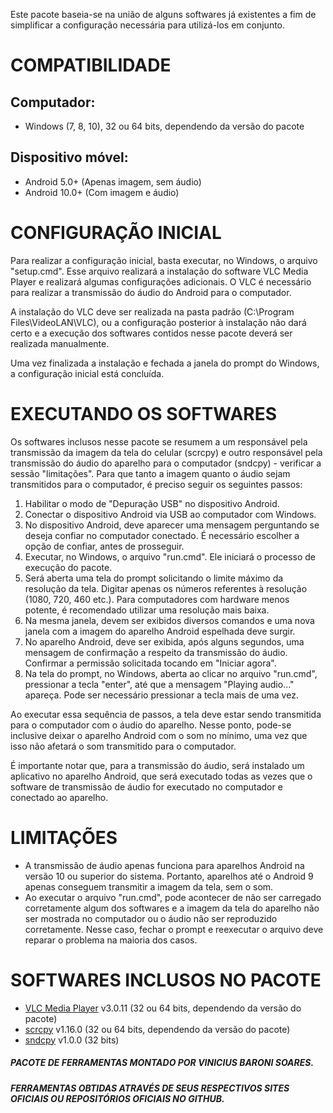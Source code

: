 Este pacote baseia-se na união de alguns softwares já existentes a fim de simplificar a configuração necessária para utilizá-los em conjunto.


# COMPATIBILIDADE
## Computador:
- Windows (7, 8, 10), 32 ou 64 bits, dependendo da versão do pacote
## Dispositivo móvel:
- Android 5.0+ (Apenas imagem, sem áudio)
- Android 10.0+ (Com imagem e áudio)


# CONFIGURAÇÃO INICIAL
Para realizar a configuração inicial, basta executar, no Windows, o arquivo "setup.cmd".
Esse arquivo realizará a instalação do software VLC Media Player e realizará algumas configurações adicionais. O VLC é necessário para realizar a transmissão do áudio do Android para o computador.

A instalação do VLC deve ser realizada na pasta padrão (C:\Program Files\VideoLAN\VLC\), ou a configuração posterior à instalação não dará certo e a execução dos softwares contidos nesse pacote deverá ser realizada manualmente.

Uma vez finalizada a instalação e fechada a janela do prompt do Windows, a configuração inicial está concluída.


# EXECUTANDO OS SOFTWARES
Os softwares inclusos nesse pacote se resumem a um responsável pela transmissão da imagem da tela do celular (scrcpy) e outro responsável pela transmissão do áudio do aparelho para o computador (sndcpy) - verificar a sessão "limitações".
Para que tanto a imagem quanto o áudio sejam transmitidos para o computador, é preciso seguir os seguintes passos:
1. Habilitar o modo de "Depuração USB" no dispositivo Android.
2. Conectar o dispositivo Android via USB ao computador com Windows.
3. No dispositivo Android, deve aparecer uma mensagem perguntando se deseja confiar no computador conectado. É necessário escolher a opção de confiar, antes de prosseguir.
4. Executar, no Windows, o arquivo "run.cmd". Ele iniciará o processo de execução do pacote.
5. Será aberta uma tela do prompt solicitando o limite máximo da resolução da tela. Digitar apenas os números referentes à resolução (1080, 720, 460 etc.). Para computadores com hardware menos potente, é recomendado utilizar uma resolução mais baixa.
6. Na mesma janela, devem ser exibidos diversos comandos e uma nova janela com a imagem do aparelho Android espelhada deve surgir.
7. No aparelho Android, deve ser exibida, após alguns segundos, uma mensagem de confirmação a respeito da transmissão do áudio. Confirmar a permissão solicitada tocando em "Iniciar agora".
8. Na tela do prompt, no Windows, aberta ao clicar no arquivo "run.cmd", pressionar a tecla "enter", até que a mensagem "Playing audio..." apareça. Pode ser necessário pressionar a tecla mais de uma vez.

Ao executar essa sequência de passos, a tela deve estar sendo transmitida para o computador com o áudio do aparelho. Nesse ponto, pode-se inclusive deixar o aparelho Android com o som no mínimo, uma vez que isso não afetará o som transmitido para o computador.

É importante notar que, para a transmissão do áudio, será instalado um aplicativo no aparelho Android, que será executado todas as vezes que o software de transmissão de áudio for executado no computador e conectado ao aparelho.

# LIMITAÇÕES
- A transmissão de áudio apenas funciona para aparelhos Android na versão 10 ou superior do sistema. Portanto, aparelhos até o Android 9 apenas conseguem transmitir a imagem da tela, sem o som.
- Ao executar o arquivo "run.cmd", pode acontecer de não ser carregado corretamente algum dos softwares e a imagem da tela do aparelho não ser mostrada no computador ou o áudio não ser reproduzido corretamente. Nesse caso, fechar o prompt e reexecutar o arquivo deve reparar o problema na maioria dos casos.


# SOFTWARES INCLUSOS NO PACOTE
- [VLC Media Player](https://www.videolan.org/vlc/index.pt-BR.html) v3.0.11 (32 ou 64 bits, dependendo da versão do pacote)
- [scrcpy](https://github.com/Genymobile/scrcpy) v1.16.0 (32 ou 64 bits, dependendo da versão do pacote)
- [sndcpy](https://github.com/rom1v/sndcpy) v1.0.0 (32 bits)


##### PACOTE DE FERRAMENTAS MONTADO POR VINICIUS BARONI SOARES.

##### FERRAMENTAS OBTIDAS ATRAVÉS DE SEUS RESPECTIVOS SITES OFICIAIS OU REPOSITÓRIOS OFICIAIS NO GITHUB.